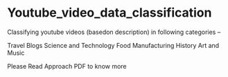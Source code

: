 # Youtube_video_data_classification
Classifying youtube videos (basedon description) in following categories –

Travel Blogs
Science and Technology
Food
Manufacturing
History
Art and Music

Please Read Approach PDF to know more
